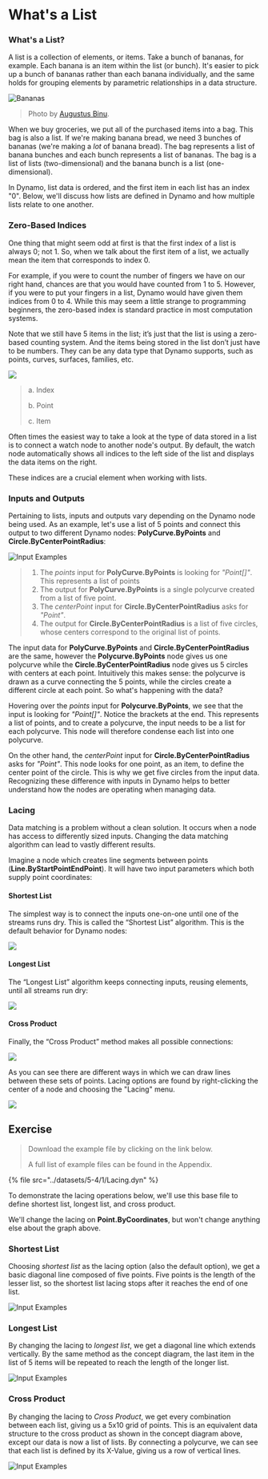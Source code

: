 # What's a List

### What's a List?

A list is a collection of elements, or items. Take a bunch of bananas, for example. Each banana is an item within the list (or bunch). It's easier to pick up a bunch of bananas rather than each banana individually, and the same holds for grouping elements by parametric relationships in a data structure.

![Bananas](../images/5-4/1/Bananas\_white\_background\_DS.jpg)

> Photo by [Augustus Binu](https://commons.wikimedia.org/wiki/File:Bananas\_white\_background\_DS.jpg?fastcci\_from=11404890\&c1=11404890\&d1=15\&s=200\&a=list).

When we buy groceries, we put all of the purchased items into a bag. This bag is also a list. If we're making banana bread, we need 3 bunches of bananas (we're making a _lot_ of banana bread). The bag represents a list of banana bunches and each bunch represents a list of bananas. The bag is a list of lists (two-dimensional) and the banana bunch is a list (one-dimensional).

In Dynamo, list data is ordered, and the first item in each list has an index "0". Below, we'll discuss how lists are defined in Dynamo and how multiple lists relate to one another.

### Zero-Based Indices

One thing that might seem odd at first is that the first index of a list is always 0; not 1. So, when we talk about the first item of a list, we actually mean the item that corresponds to index 0.

For example, if you were to count the number of fingers we have on our right hand, chances are that you would have counted from 1 to 5. However, if you were to put your fingers in a list, Dynamo would have given them indices from 0 to 4. While this may seem a little strange to programming beginners, the zero-based index is standard practice in most computation systems.

Note that we still have 5 items in the list; it’s just that the list is using a zero-based counting system. And the items being stored in the list don’t just have to be numbers. They can be any data type that Dynamo supports, such as points, curves, surfaces, families, etc.

![](../images/5-4/1/what'salist-zerobasedindices.jpg)

> a. Index
>
> b. Point
>
> c. Item

Often times the easiest way to take a look at the type of data stored in a list is to connect a watch node to another node's output. By default, the watch node automatically shows all indices to the left side of the list and displays the data items on the right.

These indices are a crucial element when working with lists.

### Inputs and Outputs

Pertaining to lists, inputs and outputs vary depending on the Dynamo node being used. As an example, let's use a list of 5 points and connect this output to two different Dynamo nodes: **PolyCurve.ByPoints** and **Circle.ByCenterPointRadius**:

![Input Examples](../images/5-4/1/what'salist-inputsandoutputs.jpg)

> 1. The _points_ input for **PolyCurve.ByPoints** is looking for _"Point\[]"_. This represents a list of points
> 2. The output for **PolyCurve.ByPoints** is a single polycurve created from a list of five point.
> 3. The _centerPoint_ input for **Circle.ByCenterPointRadius** asks for _"Point"_.
> 4. The output for **Circle.ByCenterPointRadius** is a list of five circles, whose centers correspond to the original list of points.

The input data for **PolyCurve.ByPoints** and **Circle.ByCenterPointRadius** are the same, however the **Polycurve.ByPoints** node gives us one polycurve while the **Circle.ByCenterPointRadius** node gives us 5 circles with centers at each point. Intuitively this makes sense: the polycurve is drawn as a curve connecting the 5 points, while the circles create a different circle at each point. So what's happening with the data?

Hovering over the _points_ input for **Polycurve.ByPoints**, we see that the input is looking for _"Point\[]"_. Notice the brackets at the end. This represents a list of points, and to create a polycurve, the input needs to be a list for each polycurve. This node will therefore condense each list into one polycurve.

On the other hand, the _centerPoint_ input for **Circle.ByCenterPointRadius** asks for _"Point"_. This node looks for one point, as an item, to define the center point of the circle. This is why we get five circles from the input data. Recognizing these difference with inputs in Dynamo helps to better understand how the nodes are operating when managing data.

### Lacing

Data matching is a problem without a clean solution. It occurs when a node has access to differently sized inputs. Changing the data matching algorithm can lead to vastly different results.

Imagine a node which creates line segments between points (**Line.ByStartPointEndPoint**). It will have two input parameters which both supply point coordinates:

#### Shortest List

The simplest way is to connect the inputs one-on-one until one of the streams runs dry. This is called the “Shortest List” algorithm. This is the default behavior for Dynamo nodes:

![](../images/5-4/1/what'salist-lacing-shortest.jpg)

#### Longest List

The “Longest List” algorithm keeps connecting inputs, reusing elements, until all streams run dry:

![](../images/5-4/1/what'salist-lacing-longest.jpg)

#### Cross Product

Finally, the “Cross Product” method makes all possible connections:

![](../images/5-4/1/what'salist-lacing-cross.jpg)

As you can see there are different ways in which we can draw lines between these sets of points. Lacing options are found by right-clicking the center of a node and choosing the "Lacing" menu.

![](../images/5-4/1/what'salist-rightclicklacingopt.jpg)

## Exercise

> Download the example file by clicking on the link below.
>
> A full list of example files can be found in the Appendix.

{% file src="../datasets/5-4/1/Lacing.dyn" %}

To demonstrate the lacing operations below, we'll use this base file to define shortest list, longest list, and cross product.

We'll change the lacing on **Point.ByCoordinates**, but won't change anything else about the graph above.

### Shortest List

Choosing _shortest list_ as the lacing option (also the default option), we get a basic diagonal line composed of five points. Five points is the length of the lesser list, so the shortest list lacing stops after it reaches the end of one list.

![Input Examples](../images/5-4/1/what'salist-lacingexercise01.jpg)

### **Longest List**

By changing the lacing to _longest list_, we get a diagonal line which extends vertically. By the same method as the concept diagram, the last item in the list of 5 items will be repeated to reach the length of the longer list.

![Input Examples](../images/5-4/1/what'salist-lacingexercise02.jpg)

### **Cross Product**

By changing the lacing to _Cross Product_, we get every combination between each list, giving us a 5x10 grid of points. This is an equivalent data structure to the cross product as shown in the concept diagram above, except our data is now a list of lists. By connecting a polycurve, we can see that each list is defined by its X-Value, giving us a row of vertical lines.

![Input Examples](../images/5-4/1/what'salist-lacingexercise03.jpg)

